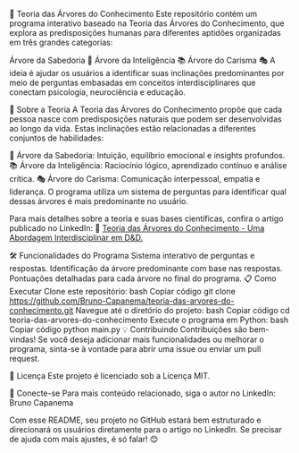 🌳 Teoria das Árvores do Conhecimento
Este repositório contém um programa interativo baseado na Teoria das Árvores do Conhecimento, que explora as predisposições humanas para diferentes aptidões organizadas em três grandes categorias:

Árvore da Sabedoria 🌟
Árvore da Inteligência 📚
Árvore do Carisma 🎭
A ideia é ajudar os usuários a identificar suas inclinações predominantes por meio de perguntas embasadas em conceitos interdisciplinares que conectam psicologia, neurociência e educação.

🚀 Sobre a Teoria
A Teoria das Árvores do Conhecimento propõe que cada pessoa nasce com predisposições naturais que podem ser desenvolvidas ao longo da vida. Estas inclinações estão relacionadas a diferentes conjuntos de habilidades:

🌟 Árvore da Sabedoria: Intuição, equilíbrio emocional e insights profundos.
📚 Árvore da Inteligência: Raciocínio lógico, aprendizado contínuo e análise crítica.
🎭 Árvore do Carisma: Comunicação interpessoal, empatia e liderança.
O programa utiliza um sistema de perguntas para identificar qual dessas árvores é mais predominante no usuário.

Para mais detalhes sobre a teoria e suas bases científicas, confira o artigo publicado no LinkedIn:
🔗 [Teoria das Árvores do Conhecimento - Uma Abordagem Interdisciplinar em D&D.](https://www.linkedin.com/pulse/teoria-das-árvores-do-conhecimento-uma-abordagem-em-dd-bruno-capanema-lxbff/)

🛠️ Funcionalidades do Programa
Sistema interativo de perguntas e respostas.
Identificação da árvore predominante com base nas respostas.
Pontuações detalhadas para cada árvore no final do programa.
📋 Como Executar
Clone este repositório:
bash
Copiar código
git clone https://github.com/Bruno-Capanema/teoria-das-arvores-do-conhecimento.git
Navegue até o diretório do projeto:
bash
Copiar código
cd teoria-das-arvores-do-conhecimento
Execute o programa em Python:
bash
Copiar código
python main.py
💡 Contribuindo
Contribuições são bem-vindas! Se você deseja adicionar mais funcionalidades ou melhorar o programa, sinta-se à vontade para abrir uma issue ou enviar um pull request.

📜 Licença
Este projeto é licenciado sob a Licença MIT.

🤝 Conecte-se
Para mais conteúdo relacionado, siga o autor no LinkedIn:
Bruno Capanema

Com esse README, seu projeto no GitHub estará bem estruturado e direcionará os usuários diretamente para o artigo no LinkedIn. Se precisar de ajuda com mais ajustes, é só falar! 😊